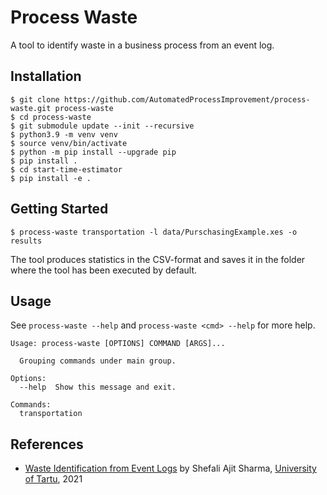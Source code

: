 # Process Waste

A tool to identify waste in a business process from an event log.

## Installation

```shell
$ git clone https://github.com/AutomatedProcessImprovement/process-waste.git process-waste
$ cd process-waste
$ git submodule update --init --recursive
$ python3.9 -m venv venv
$ source venv/bin/activate
$ python -m pip install --upgrade pip
$ pip install .
$ cd start-time-estimator
$ pip install -e .
```

## Getting Started

```shell
$ process-waste transportation -l data/PurschasingExample.xes -o results
```

The tool produces statistics in the CSV-format and saves it in the folder where the tool has been executed by default. 

## Usage

See `process-waste --help` and `process-waste <cmd> --help` for more help.

```
Usage: process-waste [OPTIONS] COMMAND [ARGS]...

  Grouping commands under main group.

Options:
  --help  Show this message and exit.

Commands:
  transportation
```

## References

- [Waste Identification from Event Logs](https://comserv.cs.ut.ee/ati_thesis/datasheet.php?id=72411&year=2021) by Shefali Ajit Sharma, [University of Tartu](https://www.ut.ee/en), 2021
